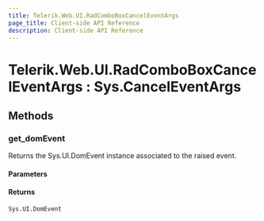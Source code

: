 ```yaml
---
title: Telerik.Web.UI.RadComboBoxCancelEventArgs
page_title: Client-side API Reference
description: Client-side API Reference
---
```


# Telerik.Web.UI.RadComboBoxCancelEventArgs : Sys.CancelEventArgs 

## Methods

###  get_domEvent

Returns the Sys.UI.DomEvent instance associated to the raised event.

#### Parameters

#### Returns

`Sys.UI.DomEvent` 

